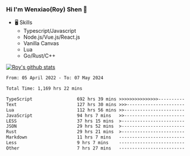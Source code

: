 ### Hi I'm Wenxiao(Roy) Shen 👋
- 🖥 Skills
  - Typescript/Javascript
  - Node.js/Vue.js/React.js
  - Vanilla Canvas
  - Lua
  - Go/Rust/C++

[![Roy's github stats](https://github-readme-stats.vercel.app/api?username=RoyShen12&show_icons=true&theme=radical&hide=prs,contribs)](https://github.com/anuraghazra/github-readme-stats)
<!--START_SECTION:waka-->

```txt
From: 05 April 2022 - To: 07 May 2024

Total Time: 1,169 hrs 22 mins

TypeScript                 692 hrs 39 mins >>>>>>>>>>>>>>>----------   58.86 %
Text                       127 hrs 30 mins >>>----------------------   10.84 %
Lua                        112 hrs 56 mins >>-----------------------   09.60 %
JavaScript                 94 hrs 7 mins   >>-----------------------   08.00 %
LESS                       37 hrs 15 mins  >------------------------   03.17 %
JSON                       29 hrs 52 mins  >------------------------   02.54 %
Rust                       29 hrs 21 mins  >------------------------   02.49 %
Markdown                   11 hrs 7 mins   -------------------------   00.95 %
Less                       9 hrs 7 mins    -------------------------   00.78 %
Other                      7 hrs 27 mins   -------------------------   00.63 %
```

<!--END_SECTION:waka-->
